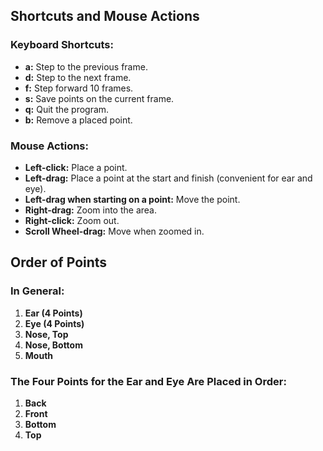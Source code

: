 ## Shortcuts and Mouse Actions

### Keyboard Shortcuts:
- **a:** Step to the previous frame.
- **d:** Step to the next frame.
- **f:** Step forward 10 frames.
- **s:** Save points on the current frame.
- **q:** Quit the program.
- **b:** Remove a placed point.

### Mouse Actions:
- **Left-click:** Place a point.
- **Left-drag:** Place a point at the start and finish (convenient for ear and eye).
- **Left-drag when starting on a point:** Move the point.
- **Right-drag:** Zoom into the area.
- **Right-click:** Zoom out.
- **Scroll Wheel-drag:** Move when zoomed in.

## Order of Points

### In General:

1. **Ear (4 Points)**
2. **Eye (4 Points)**
3. **Nose, Top**
4. **Nose, Bottom**
5. **Mouth**

### The Four Points for the Ear and Eye Are Placed in Order:

1. **Back**
2. **Front**
3. **Bottom**
4. **Top**
